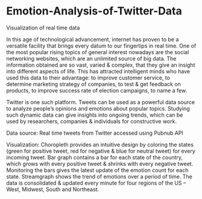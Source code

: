 # Emotion-Analysis-of-Twitter-Data
Visualization of real time data

In this age of technological advancement, internet has proven to be a versatile facility that brings every datum to our 
fingertips in real time. One of the most popular rising topics of general interest nowadays
are the social networking websites, which are an unlimited source of big data. The information obtained
are so vast, varied & complex, that they give an insight into different aspects of life. This has attracted
intelligent minds who have used this data to their advantage: to improve customer service, to determine
marketing strategy of companies, to test & get feedback on products, to improve success rate of election
campaigns, to name a few.  

Twitter is one such platform. Tweets can be
used as a powerful data source to analyze people’s opinions and emotions about popular topics.
Studying such dynamic data can give insights into ongoing trends, which can be used by researchers,
companies & individuals for constructive work. 

Data source: Real time tweets from Twitter accessed using Pubnub API

Visualization: Choropleth provides an intuitive design by coloring the states (green for positive tweet,
red for negative & blue for neutral tweet) for every incoming tweet. Bar graph contains a bar for each
state of the country, which grows with every positive tweet & shrinks with every negative tweet.
Monitoring the bars gives the latest update of the emotion count for each state. Streamgraph shows the 
trend of emotions over a period of time. The data is consolidated & updated every minute for four regions
of the US – West, Midwest, South and Northeast. 

